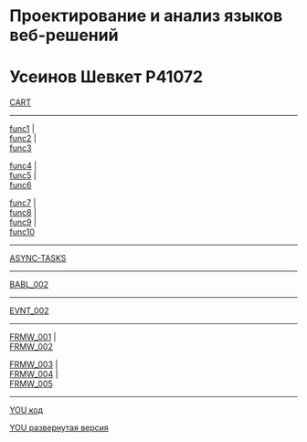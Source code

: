 # Проектирование и анализ языков веб-решений

# Усеинов Шевкет P41072

[CART](https://kodaktor.ru/4efdfd6)

_____________________________________________________________________
[func1](https://kodaktor.ru/task_func_3fec6)      |       
[func2](https://kodaktor.ru/func_2ebcb)      |       
[func3](https://kodaktor.ru/func_61d59)

[func4](https://kodaktor.ru/func_a69fb)      |       
[func5](https://kodaktor.ru/func_6a09e)      |       
[func6](https://kodaktor.ru/func_f6216)

[func7](https://kodaktor.ru/func_d566b)      |       
[func8](https://kodaktor.ru/func_9ad39)      |       
[func9](https://kodaktor.ru/func_aad80)      |       
[func10](https://kodaktor.ru/func_8f3c2)

____________________________________________________________________

[ASYNC-TASKS](https://codepen.io/Shevket/pen/dyGZNXP)

__________________________________________________________________
[BABL_002](https://kodaktor.ru/bind02032018_aa435)

___________________________________________________________________
[EVNT_002](https://kodaktor.ru/custom_8531d)

______________________________________________________________________
[FRMW_001](https://kodaktor.ru/frmw_a4ddd)      |       
[FRMW_002](https://kodaktor.ru/frmw_15e5c)     

[FRMW_003](https://kodaktor.ru/react_todo_1bf1b)      |       
[FRMW_004](https://kodaktor.ru/frmw_00733)      |       
[FRMW_005](https://kodaktor.ru/jsmixer_806c1)

______________________________________________________________________
[YOU код](https://github.com/not-k1ng-solomon/Useinov_Shevket_P41072/tree/master/you)

[YOU развернутая версия](https://not-k1ng-solomon.github.io/)

